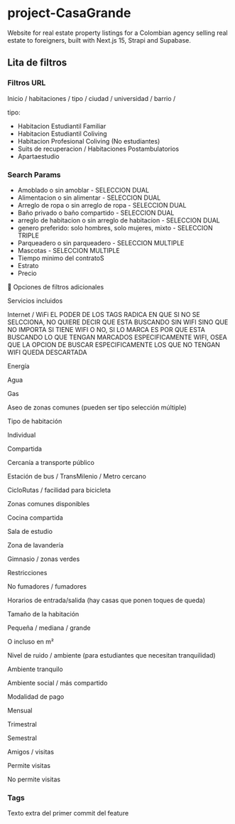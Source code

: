 # project-CasaGrande

Website for real estate property listings for a Colombian agency selling real estate to foreigners, built with Next.js 15, Strapi and Supabase.

## Lita de filtros

### Filtros URL

Inicio / habitaciones / tipo / ciudad / universidad / barrio /

tipo:

- Habitacion Estudiantil Familiar
- Habitacion Estudiantil Coliving
- Habitacion Profesional Coliving (No estudiantes)
- Suits de recuperacion / Habitaciones Postambulatorios
- Apartaestudio

### Search Params

- Amoblado o sin amoblar - SELECCION DUAL
- Alimentacion o sin alimentar - SELECCION DUAL
- Arreglo de ropa o sin arreglo de ropa - SELECCION DUAL
- Baño privado o baño compartido - SELECCION DUAL
- arreglo de habitacion o sin arreglo de habitacion - SELECCION DUAL
- genero preferido: solo hombres, solo mujeres, mixto - SELECCION TRIPLE
- Parqueadero o sin parqueadero - SELECCION MULTIPLE
- Mascotas - SELECCION MULTIPLE
- Tiempo minimo del contratoS
- Estrato
- Precio

📌 Opciones de filtros adicionales

Servicios incluidos

Internet / WiFi EL PODER DE LOS TAGS RADICA EN QUE SI NO SE SELCCIONA, NO QUIERE DECIR QUE ESTA BUSCANDO SIN WIFI SINO QUE NO IMPORTA SI TIENE WIFI O NO, SI LO MARCA ES POR QUE ESTA BUSCANDO LO QUE TENGAN MARCADOS ESPECIFICAMENTE WIFI, OSEA QUE LA OPCION DE BUSCAR ESPECIFICAMENTE LOS QUE NO TENGAN WIFI QUEDA DESCARTADA

Energía

Agua

Gas

Aseo de zonas comunes
(pueden ser tipo selección múltiple)

Tipo de habitación

Individual

Compartida

Cercanía a transporte público

Estación de bus / TransMilenio / Metro cercano

CicloRutas / facilidad para bicicleta

Zonas comunes disponibles

Cocina compartida

Sala de estudio

Zona de lavandería

Gimnasio / zonas verdes

Restricciones

No fumadores / fumadores

Horarios de entrada/salida (hay casas que ponen toques de queda)

Tamaño de la habitación

Pequeña / mediana / grande

O incluso en m²

Nivel de ruido / ambiente (para estudiantes que necesitan tranquilidad)

Ambiente tranquilo

Ambiente social / más compartido

Modalidad de pago

Mensual

Trimestral

Semestral

Amigos / visitas

Permite visitas

No permite visitas

### Tags

Texto extra del primer commit del feature
